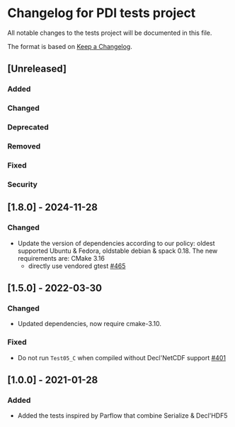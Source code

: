 # Changelog for PDI tests project
All notable changes to the tests project will be documented in this file.

The format is based on [Keep a Changelog](https://keepachangelog.com/en/1.0.0/).


## [Unreleased]

### Added

### Changed

### Deprecated

### Removed

### Fixed

### Security


## [1.8.0] - 2024-11-28

### Changed
* Update the version of dependencies according to our policy: oldest supported
  Ubuntu & Fedora, oldstable debian & spack 0.18. The new requirements are:
  CMake 3.16
  - directly use vendored gtest
  [#465](https://github.com/pdidev/pdi/issues/465)


## [1.5.0] - 2022-03-30

### Changed
* Updated dependencies, now require cmake-3.10.

### Fixed
* Do not run `Test05_C` when compiled without Decl'NetCDF support
  [#401](https://gitlab.maisondelasimulation.fr/pdidev/pdi/-/issues/401)


## [1.0.0] - 2021-01-28

### Added
* Added the tests inspired by Parflow that combine Serialize & Decl'HDF5
